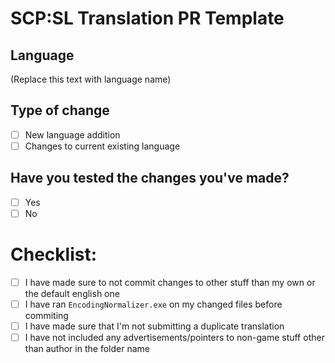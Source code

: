 # SCP:SL Translation PR Template

## Language
(Replace this text with language name)

## Type of change
- [ ] New language addition
- [ ] Changes to current existing language

## Have you tested the changes you've made?
- [ ] Yes
- [ ] No

# Checklist:
- [ ] I have made sure to not commit changes to other stuff than my own or the default english one
- [ ] I have ran `EncodingNormalizer.exe` on my changed files before commiting
- [ ] I have made sure that I'm not submitting a duplicate translation 
- [ ] I have not included any advertisements/pointers to non-game stuff other than author in the folder name
